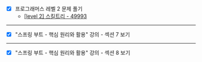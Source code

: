 - [x] 프로그래머스 레벨 2 문제 풀기
  - [[level 2] 스킬트리 - 49993](https://github.com/JeYeongR/Cording-Test/tree/main/%ED%94%84%EB%A1%9C%EA%B7%B8%EB%9E%98%EB%A8%B8%EC%8A%A4/lv2/49993.%E2%80%85%EC%8A%A4%ED%82%AC%ED%8A%B8%EB%A6%AC)
---
- [x] "스프링 부트 - 핵심 원리와 활용" 강의 - 섹션 7 보기
---
- [x] "스프링 부트 - 핵심 원리와 활용" 강의 - 섹션 8 보기